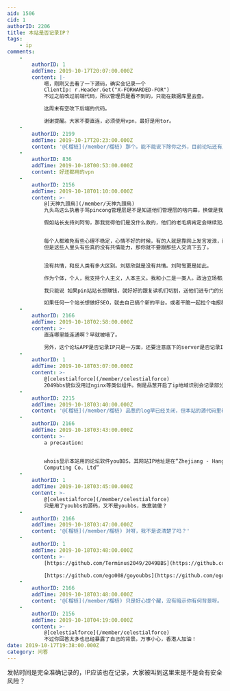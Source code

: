 ```yaml
---
aid: 1506
cid: 1
authorID: 2206
title: 本站是否记录IP？
tags:
    - ip
comments:
    -
        authorID: 1
        addTime: 2019-10-17T20:07:00.000Z
        content: |-
            嗯，刚刚又去看了一下源码，确实会记录一个  
            ClientIp: r.Header.Get("X-FORWARDED-FOR")  
            不过之前改过前端代码，所以管理员是看不到的，只能在数据库里去查。

            这周末有空改下后端的代码。

            谢谢提醒。大家不要直连，必须使用vpn，最好是用tor。
    -
        authorID: 2199
        addTime: 2019-10-17T20:23:00.000Z
        content: '@[榴梿](/member/榴梿) 那个。能不能说下除你之外，目前论坛还有几位管理员？'
    -
        authorID: 836
        addTime: 2019-10-18T00:53:00.000Z
        content: 好还都用的vpn
    -
        authorID: 2156
        addTime: 2019-10-18T01:10:00.000Z
        content: >-
            @[天神九頭鳥](/member/天神九頭鳥)
            九头鸟这么执着于骂pincong管理层是不是知道他们管理层的啥内幕，换做是我假如真的是穆斯林核心人员，肯定立刻“承认”自己是回教，然后疯狂的说去宗教化的态度立场。今天我看他们把其他几个知名用户的id都橄榄了，发了些反逻辑的内容。看起来id本身也是很不安全的不可信的了。  

            假如站长支持刘阿訇，那我觉得他们是没什么救的，他们的老毛病肯定会继续犯。


            每个人都难免有些心理不稳定，心情不好的时候，有的人就是靠网上发言发泄，所以我倒也不认为那些复读机现实生活里有多2，比如纽约的洗盘子的导游。
            但是这些人里头有些真的没有共情能力，那你就不要跟那些人交流下去了。


            没有共情，和反人类有多大区别。刘慈欣就是没有共情。刘阿訇更是如此。  

            作为个体，个人，我支持个人主义，人本主义。我和小二是一类人。政治立场都是次要的。  

            我只能说 如果pin站站长想赚钱，就好好的跟复读机们切割，送他们进专门的分类里。让他们安心念经。  

            如果任何一个站长想做好SEO，就去自己搞个新的平台。或者干脆一起拉个电报群。谁念经谁要杀人就封谁。
    -
        authorID: 2166
        addTime: 2019-10-18T02:58:00.000Z
        content: >-
            直连哪里能连通啊？早就被墙了。  

            另外，这个论坛APP是否记录IP只是一方面，还要注意底下的server是否记录IP，apache/nginx/caddy等默认应该是记录IP的。
    -
        authorID: 1
        addTime: 2019-10-18T03:07:00.000Z
        content: >-
            @[celestialforce](/member/celestialforce)
            2049bbs貌似没用过nginx等类似组件。倒是品葱开启了ip地域识别会记录部分用户的log，即如果你看到五秒盾，你的log就会被记录。
    -
        authorID: 2215
        addTime: 2019-10-18T03:40:00.000Z
        content: '@[榴梿](/member/榴梿) 品葱的log早已经关闭，但本站的源代码里看起来还是留有IP记录。'
    -
        authorID: 2166
        addTime: 2019-10-18T03:43:00.000Z
        content: >-
            a precaution:


            whois显示本站用的论坛软件youBBS，其网站IP地址是在“Zhejiang - Hangzhou - Aliyun
            Computing Co. Ltd”
    -
        authorID: 1
        addTime: 2019-10-18T03:45:00.000Z
        content: >-
            @[celestialforce](/member/celestialforce)
            只是用了youbbs的源码，又不是youbbs，故意装傻？
    -
        authorID: 2166
        addTime: 2019-10-18T03:47:00.000Z
        content: '@[榴梿](/member/榴梿) 对呀，我不是说清楚了吗？'
    -
        authorID: 1
        addTime: 2019-10-18T03:48:00.000Z
        content: >-
            [https://github.com/Terminus2049/2049BBS](https://github.com/Terminus2049/2049BBS)  

            [https://github.com/ego008/goyoubbs](https://github.com/ego008/goyoubbs)
    -
        authorID: 2166
        addTime: 2019-10-18T03:48:00.000Z
        content: '@[榴梿](/member/榴梿) 只是好心提个醒，没有暗示你有何背景呀。'
    -
        authorID: 2156
        addTime: 2019-10-18T04:19:00.000Z
        content: >-
            @[celestialforce](/member/celestialforce)
            不过你回答太多也已经暴露了自己的背景。万事小心，香港人加油！
date: 2019-10-17T19:38:00.000Z
category: 问答
---
```


发帖时间是完全准确记录的，IP应该也在记录，大家被叫到这里来是不是会有安全风险？
